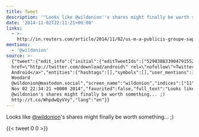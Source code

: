 ```yaml
---
title: Tweet
description: '"Looks like @wildonion''s shares might finally be worth something... ;)  "'
date: '2014-11-02T22:11:21+00:00'
links:
  - >-
    http://in.reuters.com/article/2014/11/02/us-m-a-publicis-groupe-sapient-idINKBN0IM0SY20141102
mentions:
  - '@wildonion'
source: >-
  {"tweet":{"edit_info":{"initial":{"editTweetIds":["529038833904791552"],"editableUntil":"2014-11-02T23:34:21.726Z","editsRemaining":"5","isEditEligible":true}},"retweeted":false,"source":"<a
  href=\"http://twitter.com/download/android\" rel=\"nofollow\">Twitter for
  Android</a>","entities":{"hashtags":[],"symbols":[],"user_mentions":[{"name":"Lee
  Woodard
  @wildonion@mastodon.social","screen_name":"wildonion","indices":["11","21"],"id_str":"24451410","id":"24451410"}],"urls":[{"url":"http://t.co/WhpdwQyVVy","expanded_url":"http://in.reuters.com/article/2014/11/02/us-m-a-publicis-groupe-sapient-idINKBN0IM0SY20141102","display_url":"in.reuters.com/article/2014/1…","indices":["71","93"]}]},"display_text_range":["0","93"],"favorite_count":"0","id_str":"529038833904791552","truncated":false,"retweet_count":"0","id":"529038833904791552","possibly_sensitive":false,"created_at":"Sun
  Nov 02 22:34:21 +0000 2014","favorited":false,"full_text":"Looks like
  @wildonion's shares might finally be worth something... ;) 
  http://t.co/WhpdwQyVVy","lang":"en"}}
---
```

Looks like [@wildonion](https://twitter.com/@wildonion)'s shares might finally be worth something... ;)  
    
{{< tweet 0 0 >}}
    
